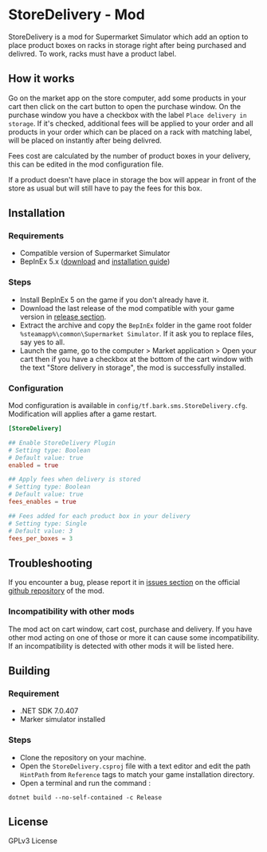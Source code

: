 # StoreDelivery - Mod

StoreDelivery is a mod for Supermarket Simulator which add an option to place product boxes on racks in storage right after being purchased and delivred. To work, racks must have a product label.


## How it works

Go on the market app on the store computer, add some products in your cart then click on the cart button to open the purchase window. On the purchase window you have a checkbox with the label `Place delivery in storage`. If it's checked, additional fees will be applied to your order and all products in your order which can be placed on a rack with matching label, will be placed on instantly after being delivred.

Fees cost are calculated by the number of product boxes in your delivery, this can be edited in the mod configuration file.

If a product doesn't have place in storage the box will appear in front of the store as usual but will still have to pay the fees for this box.


## Installation


### Requirements

- Compatible version of Supermarket Simulator
- BepInEx 5.x ([download](https://github.com/BepInEx/BepInEx/releases) and [installation guide](https://docs.bepinex.dev/articles/user_guide/installation/index.html))


### Steps

- Install BepInEx 5 on the game if you don't already have it.
- Download the last release of the mod compatible with your game version in [release section]().
- Extract the archive and copy the `BepInEx` folder in the game root folder `%steamapp%\common\Supermarket Simulator`. If it ask you to replace files, say yes to all.
- Launch the game, go to the computer > Market application > Open your cart then if you have a checkbox at the bottom of the cart window with the text "Store delivery in storage", the mod is successfully installed.


### Configuration

Mod configuration is available in `config/tf.bark.sms.StoreDelivery.cfg`. Modification will applies after a game restart.

```toml
[StoreDelivery]

## Enable StoreDelivery Plugin
# Setting type: Boolean
# Default value: true
enabled = true

## Apply fees when delivery is stored
# Setting type: Boolean
# Default value: true
fees_enables = true

## Fees added for each product box in your delivery
# Setting type: Single
# Default value: 3
fees_per_boxes = 3
```


## Troubleshooting

If you encounter a bug, please report it in [issues section]() on the official [github repository]() of the mod.

### Incompatibility with other mods

The mod act on cart window, cart cost, purchase and delivery. If you have other mod acting on one of those or more it can cause some incompatibility. If an incompatibility is detected with other mods it will be listed here.


## Building

### Requirement

- .NET SDK 7.0.407
- Marker simulator installed

### Steps

- Clone the repository on your machine.
- Open the `StoreDelivery.csproj` file with a text editor and edit the path `HintPath` from `Reference` tags to match your game installation directory.
- Open a terminal and run the command :
```
dotnet build --no-self-contained -c Release
```

## License

GPLv3 License